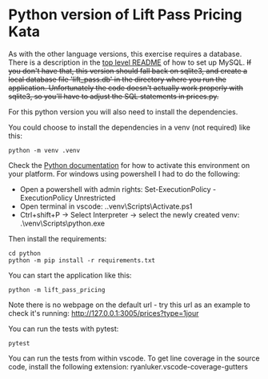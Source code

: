 # Python version of Lift Pass Pricing Kata

As with the other language versions, this exercise requires a database. There is a description in the [top level README](../README.md) of how to set up MySQL. ~~If you don't have that, this version should fall back on sqlite3, and create a local database file 'lift_pass.db' in the directory where you run the application. Unfortunately the code doesn't actually work properly with sqlite3, so you'll have to adjust the SQL statements in prices.py.~~

For this python version you will also need to install the dependencies. 

You could choose to install the dependencies in a venv (not required) like this:

    python -m venv .venv

Check the [Python documentation](https://docs.python.org/3/library/venv.html) for how to activate this environment on your platform.
For windows using powershell I had to do the following:
- Open a powershell with admin rights: Set-ExecutionPolicy -ExecutionPolicy Unrestricted
- Open terminal in vscode: .\.venv\Scripts\Activate.ps1
- Ctrl+shift+P -> Select Interpreter -> select the newly created venv: .\venv\Scripts\python.exe

Then install the requirements:

    cd python 
    python -m pip install -r requirements.txt

You can start the application like this:

    python -m lift_pass_pricing

Note there is no webpage on the default url - try this url as an example to check it's running: http://127.0.0.1:3005/prices?type=1jour

You can run the tests with pytest:

    pytest

You can run the tests from within vscode. To get line coverage in the source code, install the following extension: 
    ryanluker.vscode-coverage-gutters
